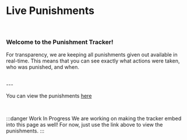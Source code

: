 # Live Punishments

<br/>

### Welcome to the Punishment Tracker!

For transparency, we are keeping all punishments given out available in real-time. This means that you can see exactly what actions were taken, who was punished, and when.

<br/>
---
<br/>

You can view the punishments [here](https://punishments.kcdojrp.com/)

<br/>

:::danger Work In Progress
We are working on making the tracker embed into this page as well! For now, just use the link above to view the punishments.
:::
